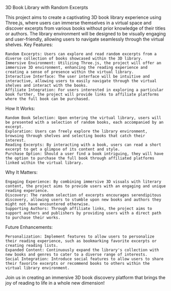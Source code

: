 
3D Book Library with Random Excerpts

This project aims to create a captivating 3D book library experience using Three.js, where users can immerse themselves in a virtual space and discover excerpts from various books without prior knowledge of their titles or authors. The library environment will be designed to be visually engaging and user-friendly, allowing users to navigate seamlessly through the virtual shelves.
Key Features:

    Random Excerpts: Users can explore and read random excerpts from a diverse collection of books showcased within the 3D library.
    Immersive Environment: Utilizing Three.js, the project will offer an immersive 3D environment, enhancing the reading experience and creating a sense of presence within the virtual library.
    Interactive Interface: The user interface will be intuitive and interactive, allowing users to easily navigate through the virtual shelves and interact with the books.
    Affiliate Integration: For users interested in exploring a particular book further, the project will provide links to affiliate platforms where the full book can be purchased.

How It Works:

    Random Book Selection: Upon entering the virtual library, users will be presented with a selection of random books, each accompanied by an excerpt.
    Exploration: Users can freely explore the library environment, browsing through shelves and selecting books that catch their interest.
    Reading Excerpts: By interacting with a book, users can read a short excerpt to get a glimpse of its content and style.
    Purchase Option: Should a user find a book intriguing, they will have the option to purchase the full book through affiliated platforms linked within the virtual library.

Why It Matters:

    Engaging Experience: By combining immersive 3D visuals with literary content, the project aims to provide users with an engaging and unique reading experience.
    Discovery: The random selection of excerpts encourages serendipitous discovery, allowing users to stumble upon new books and authors they might not have encountered otherwise.
    Supporting Authors: Through affiliate links, the project aims to support authors and publishers by providing users with a direct path to purchase their works.

Future Enhancements:

    Personalization: Implement features to allow users to personalize their reading experience, such as bookmarking favorite excerpts or creating reading lists.
    Expanded Content: Continuously expand the library's collection with new books and genres to cater to a diverse range of interests.
    Social Integration: Introduce social features to allow users to share their favorite excerpts or recommend books to others within the virtual library environment.

Join us in creating an immersive 3D book discovery platform that brings the joy of reading to life in a whole new dimension!

